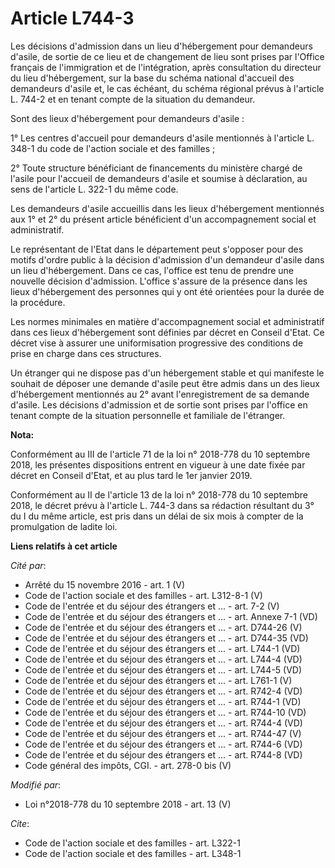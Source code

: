 # Article L744-3

Les décisions d'admission dans un lieu d'hébergement pour demandeurs d'asile, de sortie de ce lieu et de changement de lieu
sont prises par l'Office français de l'immigration et de l'intégration, après consultation du directeur du lieu
d'hébergement, sur la base du schéma national d'accueil des demandeurs d'asile et, le cas échéant, du schéma régional prévus
à l'article L. 744-2 et en tenant compte de la situation du demandeur.

Sont des lieux d'hébergement pour demandeurs d'asile :

1° Les centres d'accueil pour demandeurs d'asile mentionnés à l'article L. 348-1 du code de l'action sociale et des
familles ;

2° Toute structure bénéficiant de financements du ministère chargé de l'asile pour l'accueil de demandeurs d'asile et soumise
à déclaration, au sens de l'article L. 322-1 du même code.

Les demandeurs d'asile accueillis dans les lieux d'hébergement mentionnés aux 1° et 2° du présent article bénéficient d'un
accompagnement social et administratif.

Le représentant de l'Etat dans le département peut s'opposer pour des motifs d'ordre public à la décision d'admission d'un
demandeur d'asile dans un lieu d'hébergement. Dans ce cas, l'office est tenu de prendre une nouvelle décision d'admission.
L'office s'assure de la présence dans les lieux d'hébergement des personnes qui y ont été orientées pour la durée de la
procédure.

Les normes minimales en matière d'accompagnement social et administratif dans ces lieux d'hébergement sont définies par
décret en Conseil d'Etat. Ce décret vise à assurer une uniformisation progressive des conditions de prise en charge dans ces
structures.

Un étranger qui ne dispose pas d'un hébergement stable et qui manifeste le souhait de déposer une demande d'asile peut être
admis dans un des lieux d'hébergement mentionnés au 2° avant l'enregistrement de sa demande d'asile. Les décisions
d'admission et de sortie sont prises par l'office en tenant compte de la situation personnelle et familiale de l'étranger.

**Nota:**

Conformément au III de l'article 71 de la loi n° 2018-778 du 10 septembre 2018, les présentes dispositions entrent en vigueur
à une date fixée par décret en Conseil d'Etat, et au plus tard le 1er janvier 2019.

Conformément au II de l'article 13 de la loi n° 2018-778 du 10 septembre 2018, le décret prévu à l'article L. 744-3 dans sa
rédaction résultant du 3° du I du même article, est pris dans un délai de six mois à compter de la promulgation de ladite
loi.

**Liens relatifs à cet article**

_Cité par_:

  - Arrêté du 15 novembre 2016 - art. 1 (V)
  - Code de l'action sociale et des familles - art. L312-8-1 (V)
  - Code de l'entrée et du séjour des étrangers et ... - art. 7-2 (V)
  - Code de l'entrée et du séjour des étrangers et ... - art. Annexe 7-1 (VD)
  - Code de l'entrée et du séjour des étrangers et ... - art. D744-26 (V)
  - Code de l'entrée et du séjour des étrangers et ... - art. D744-35 (VD)
  - Code de l'entrée et du séjour des étrangers et ... - art. L744-1 (VD)
  - Code de l'entrée et du séjour des étrangers et ... - art. L744-4 (VD)
  - Code de l'entrée et du séjour des étrangers et ... - art. L744-5 (VD)
  - Code de l'entrée et du séjour des étrangers et ... - art. L761-1 (V)
  - Code de l'entrée et du séjour des étrangers et ... - art. R742-4 (VD)
  - Code de l'entrée et du séjour des étrangers et ... - art. R744-1 (VD)
  - Code de l'entrée et du séjour des étrangers et ... - art. R744-10 (VD)
  - Code de l'entrée et du séjour des étrangers et ... - art. R744-4 (VD)
  - Code de l'entrée et du séjour des étrangers et ... - art. R744-47 (V)
  - Code de l'entrée et du séjour des étrangers et ... - art. R744-6 (VD)
  - Code de l'entrée et du séjour des étrangers et ... - art. R744-8 (VD)
  - Code général des impôts, CGI. - art. 278-0 bis (V)

_Modifié par_:

  - Loi n°2018-778 du 10 septembre 2018 - art. 13 (V)

_Cite_:

  - Code de l'action sociale et des familles - art. L322-1
  - Code de l'action sociale et des familles - art. L348-1
